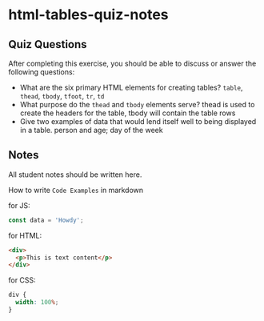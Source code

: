 # html-tables-quiz-notes

## Quiz Questions

After completing this exercise, you should be able to discuss or answer the following questions:

- What are the six primary HTML elements for creating tables?
  `table`, `thead`, `tbody`, `tfoot`, `tr`, `td`
- What purpose do the `thead` and `tbody` elements serve?
  thead is used to create the headers for the table, tbody will contain the table rows
- Give two examples of data that would lend itself well to being displayed in a table.
  person and age; day of the week

## Notes

All student notes should be written here.

How to write `Code Examples` in markdown

for JS:

```javascript
const data = 'Howdy';
```

for HTML:

```html
<div>
  <p>This is text content</p>
</div>
```

for CSS:

```css
div {
  width: 100%;
}
```
